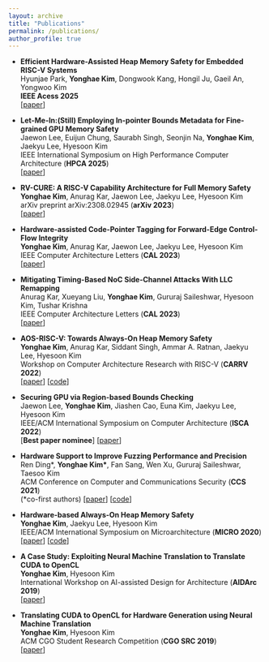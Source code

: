 ```yaml
---
layout: archive
title: "Publications"
permalink: /publications/
author_profile: true
---
```


* <b>Efficient Hardware-Assisted Heap Memory Safety for Embedded RISC-V Systems</b><br>
  Hyunjae Park, <b>Yonghae Kim</b>, Dongwook Kang, Hongil Ju, Gaeil An, Yongwoo Kim<br>
  <b>IEEE Acess 2025</b><br>
  [<a href='https://ieeexplore.ieee.org/document/11006042'>paper</a>]

* <b>Let-Me-In:(Still) Employing In-pointer Bounds Metadata for Fine-grained GPU Memory Safety</b><br>
  Jaewon Lee, Euijun Chung, Saurabh Singh, Seonjin Na, <b>Yonghae Kim</b>, Jaekyu Lee, Hyesoon Kim<br>
  IEEE International Symposium on High Performance Computer Architecture (<b>HPCA 2025</b>)<br>
  [<a href='https://ieeexplore.ieee.org/abstract/document/10946781'>paper</a>]

* <b>RV-CURE: A RISC-V Capability Architecture for Full Memory Safety</b><br>
  <b>Yonghae Kim</b>, Anurag Kar, Jaewon Lee, Jaekyu Lee, Hyesoon Kim<br>
  arXiv preprint arXiv:2308.02945 (<b>arXiv 2023</b>)<br>
  [<a href='https://arxiv.org/abs/2308.02945'>paper</a>]

* <b>Hardware-assisted Code-Pointer Tagging for Forward-Edge Control-Flow Integrity</b><br>
  <b>Yonghae Kim</b>, Anurag Kar, Jaewon Lee, Jaekyu Lee, Hyesoon Kim<br>
  IEEE Computer Architecture Letters (<b>CAL 2023</b>)<br>
  [<a href=''>paper</a>]

* <b>Mitigating Timing-Based NoC Side-Channel Attacks With LLC Remapping</b><br>
  Anurag Kar, Xueyang Liu, <b>Yonghae Kim</b>, Gururaj Saileshwar, Hyesoon Kim, Tushar Krishna<br>
  IEEE Computer Architecture Letters (<b>CAL 2023</b>)<br>
  [<a href='https://ieeexplore.ieee.org/document/10124988'>paper</a>]

* <b>AOS-RISC-V: Towards Always-On Heap Memory Safety</b><br>
  <b>Yonghae Kim</b>, Anurag Kar, Siddant Singh, Ammar A. Ratnan, Jaekyu Lee, Hyesoon Kim<br>
  Workshop on Computer Architecture Research with RISC-V (<b>CARRV 2022</b>)<br>
  [<a href='https://carrv.github.io/2022/papers/CARRV2022_paper_5_Kim.pdf'>paper</a>]
  [<a href='https://github.com/yonghaekim/AOS-RISC-V'>code</a>]<br>

* <b>Securing GPU via Region-based Bounds Checking</b><br>
  Jaewon Lee, <b>Yonghae Kim</b>, Jiashen Cao, Euna Kim, Jaekyu Lee, Hyesoon Kim<br>
  IEEE/ACM International Symposium on Computer Architecture (<b>ISCA 2022</b>)<br>
  [<b>Best paper nominee</b>]
  [<a href='https://dl.acm.org/doi/abs/10.1145/3470496.3527420'>paper</a>]<br>

* <b>Hardware Support to Improve Fuzzing Performance and Precision</b><br>
  Ren Ding\*, <b>Yonghae Kim\*</b>, Fan Sang, Wen Xu, Gururaj Saileshwar, Taesoo Kim<br>
  ACM Conference on Computer and Communications Security (<b>CCS 2021</b>)<br>
  (\*co-first authors) [<a href='https://dl.acm.org/doi/abs/10.1145/3460120.3484573'>paper</a>]
  [<a href='https://github.com/sslab-gatech/SNAP'>code</a>]<br>

* <b>Hardware-based Always-On Heap Memory Safety</b><br>
  <b>Yonghae Kim</b>, Jaekyu Lee, Hyesoon Kim<br>
  IEEE/ACM International Symposium on Microarchitecture (<b>MICRO 2020</b>)<br> 
  [<a href='https://ieeexplore.ieee.org/document/9251969'>paper</a>]
  [<a href='https://github.com/yonghaekim/AOS-gem5'>code</a>]

* <b>A Case Study: Exploiting Neural Machine Translation to Translate CUDA to OpenCL</b><br>
  <b>Yonghae Kim</b>, Hyesoon Kim<br>
  International Workshop on AI-assisted Design for Architecture (<b>AIDArc 2019</b>)<br> 
  [<a href='https://arxiv.org/abs/1905.07653'>paper</a>]

* <b>Translating CUDA to OpenCL for Hardware Generation using Neural Machine Translation</b><br>
  <b>Yonghae Kim</b>, Hyesoon Kim<br>
  ACM CGO Student Research Competition (<b>CGO SRC 2019</b>)<br>
  [<a href='https://ieeexplore.ieee.org/document/8661172'>paper</a>]
